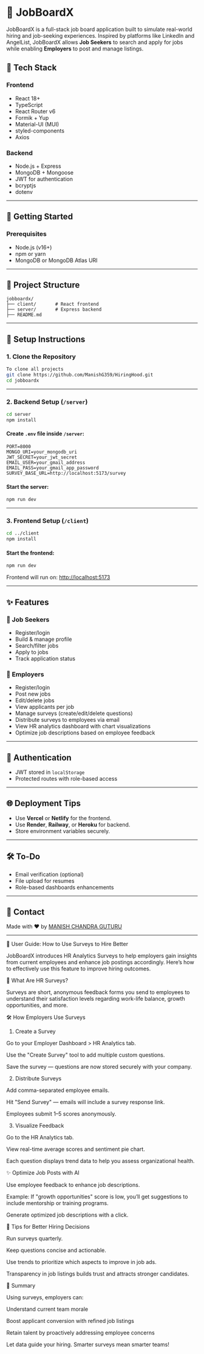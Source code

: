 # 🚀 JobBoardX

JobBoardX is a full-stack job board application built to simulate real-world hiring and job-seeking experiences. Inspired by platforms like LinkedIn and AngelList, JobBoardX allows **Job Seekers** to search and apply for jobs while enabling **Employers** to post and manage listings.

## 📆 Tech Stack

### Frontend

* React 18+
* TypeScript
* React Router v6
* Formik + Yup
* Material-UI (MUI)
* styled-components
* Axios

### Backend

* Node.js + Express
* MongoDB + Mongoose
* JWT for authentication
* bcryptjs
* dotenv

---

## 🔧 Getting Started

### Prerequisites

* Node.js (v16+)
* npm or yarn
* MongoDB or MongoDB Atlas URI

---

## 📁 Project Structure

```
jobboardx/
├── client/       # React frontend
├── server/       # Express backend
├── README.md
```

---

## 🚀 Setup Instructions

### 1. Clone the Repository

```bash
To clone all projects
git clone https://github.com/ManishG359/HiringHood.git
cd jobboardx
```

---

### 2. Backend Setup (`/server`)

```bash
cd server
npm install
```

#### Create `.env` file inside `/server`:

```env
PORT=8000
MONGO_URI=your_mongodb_uri
JWT_SECRET=your_jwt_secret
EMAIL_USER=your_gmail_address
EMAIL_PASS=your_gmail_app_password
SURVEY_BASE_URL=http://localhost:5173/survey
```

#### Start the server:

```bash
npm run dev
```

---

### 3. Frontend Setup (`/client`)

```bash
cd ../client
npm install
```

#### Start the frontend:

```bash
npm run dev
```

Frontend will run on: [http://localhost:5173](http://localhost:5173)

---

## ✨ Features

### 👥 Job Seekers

* Register/login
* Build & manage profile
* Search/filter jobs
* Apply to jobs
* Track application status

### 🏢 Employers

* Register/login
* Post new jobs
* Edit/delete jobs
* View applicants per job
* Manage surveys (create/edit/delete questions)
* Distribute surveys to employees via email
* View HR analytics dashboard with chart visualizations
* Optimize job descriptions based on employee feedback

---

## 🔐 Authentication

* JWT stored in `localStorage`
* Protected routes with role-based access

---

## 🌐 Deployment Tips

* Use **Vercel** or **Netlify** for the frontend.
* Use **Render**, **Railway**, or **Heroku** for backend.
* Store environment variables securely.

---

## 🛠️ To-Do

* Email verification (optional)
* File upload for resumes
* Role-based dashboards enhancements

---

## 📨 Contact

Made with ❤️ by [MANISH CHANDRA GUTURU](https://github.com/ManishG359)

---

📘 User Guide: How to Use Surveys to Hire Better

JobBoardX introduces HR Analytics Surveys to help employers gain insights from current employees and enhance job postings accordingly. Here’s how to effectively use this feature to improve hiring outcomes.

🧩 What Are HR Surveys?

Surveys are short, anonymous feedback forms you send to employees to understand their satisfaction levels regarding work-life balance, growth opportunities, and more.

🛠️ How Employers Use Surveys

1. Create a Survey

Go to your Employer Dashboard > HR Analytics tab.

Use the "Create Survey" tool to add multiple custom questions.

Save the survey — questions are now stored securely with your company.

2. Distribute Surveys

Add comma-separated employee emails.

Hit "Send Survey" — emails will include a survey response link.

Employees submit 1–5 scores anonymously.

3. Visualize Feedback

Go to the HR Analytics tab.

View real-time average scores and sentiment pie chart.

Each question displays trend data to help you assess organizational health.

✨ Optimize Job Posts with AI

Use employee feedback to enhance job descriptions.

Example: If "growth opportunities" score is low, you’ll get suggestions to include mentorship or training programs.

Generate optimized job descriptions with a click.

🧠 Tips for Better Hiring Decisions

Run surveys quarterly.

Keep questions concise and actionable.

Use trends to prioritize which aspects to improve in job ads.

Transparency in job listings builds trust and attracts stronger candidates.

📌 Summary

Using surveys, employers can:

Understand current team morale

Boost applicant conversion with refined job listings

Retain talent by proactively addressing employee concerns

Let data guide your hiring. Smarter surveys mean smarter teams!


